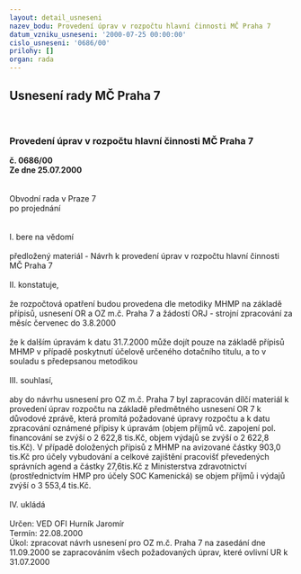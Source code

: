 ```yaml
---
layout: detail_usneseni
nazev_bodu: Provedení úprav v rozpočtu hlavní činnosti MČ Praha 7
datum_vzniku_usneseni: '2000-07-25 00:00:00'
cislo_usneseni: '0686/00'
prilohy: []
organ: rada
---
```

<div id="ucUsn_pList" class="usn">
	<span><h2>Usnesení rady MČ Praha 7 </h2>
<br></span><div class="standBody">
<span><h3>Provedení úprav v rozpočtu hlavní činnosti MČ Praha 7</h3></span><div class="center">
		<strong>č. 0686/00</strong><br>
	</div>
<div class="center">
		<strong>Ze dne 25.07.2000</strong><br><br>
	</div>     <br>Obvodní rada v Praze 7<br>po projednání<br><br><br>I.	bere na vědomí<br><br> předložený materiál - Návrh k provedení úprav v rozpočtu hlavní činnosti MČ Praha 7<br><br>II.	konstatuje,<br><br>že rozpočtová opatření budou provedena dle metodiky MHMP na základě přípisů, usnesení OR a OZ m.č. Praha 7 a žádostí ORJ - strojní zpracování za měsíc červenec do 3.8.2000<br><br>že  k  dalším  úpravám  k  datu  31.7.2000  může  dojít  pouze  na  základě  přípisů MHMP v případě poskytnutí účelově určeného dotačního titulu, a to v souladu s předepsanou metodikou<br><br>III.	souhlasí, <br><br>aby do návrhu usnesení pro OZ m.č.  Praha 7 byl zapracován dílčí materiál k provedení úprav rozpočtu na základě předmětného usnesení OR 7 k důvodové zprávě, která promítá požadované úpravy rozpočtu a k datu zpracování oznámené přípisy k úpravám (objem příjmů vč. zapojení pol. financování se zvýší o 2 622,8 tis.Kč, objem výdajů  se  zvýší  o  2 622,8 tis.Kč).  V  případě doložených přípisů z MHMP na avizované částky   903,0 tis.Kč  pro  účely  vybudování  a   celkové   zajištění   pracovišť  převedených správních agend a částky 27,6tis.Kč z Ministerstva zdravotnictví (prostřednictvím HMP pro účely SOC Kamenická) se objem příjmů i výdajů zvýší o 3 553,4 tis.Kč.<br><br>IV.	ukládá <br><br> Určen:	     	VED OFI Hurník Jaromír<br>Termín: 22.08.2000<br>Úkol:	zpracovat návrh usnesení pro OZ m.č. Praha 7 na zasedání dne 11.09.2000 se zapracováním všech požadovaných úprav, které ovlivní UR k 31.07.2000<br> <br>
</div>
</div>